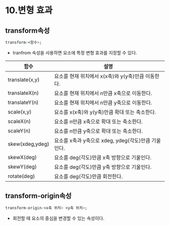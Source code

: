 # 10.변형 효과

## transform속성

```css
transform:<함수>;
```

- tranfrom 속성을 사용하면 요소에 특정 변형 효과를 지정할 수 있다.

| 함수 | 설명 |
| --- | --- |
| translate(x,y) | 요소를 현재 위치에서 x(x축)와 y(y축)만큼 이동한다. |
| translateX(n) | 요소를 현재 위치에서 n만큼 x축으로 이동한다. |
| translateY(n) | 요소를 현재 위치에서 n만큼 y축으로 이동한다. |
| scale(x,y) | 요소를 x(x축)와 y(y축)만큼 확대 또는 축소한다. |
| scaleX(n) | 요소를 n만큼 x축으로 확대 또는 축소한다. |
| scaleY(n) | 요소를 n만큼 y축으로 확대 또는 축소한다. |
| skew(xdeg,ydeg) | 요소를 x축과 y축으로 xdeg, ydeg(각도)만큼 기울인다. |
| skewX(deg) | 요소를 deg(각도)만큼 x축 방향으로 기울인다. |
| skewY(deg) | 요소를 deg(각도)만큼 y축 방향으로 기울인다. |
| rotate(deg) | 요소를 deg(각도)만큼 회전한다. |

## transform-origin속성

```css
transform-origin:<x축 위치> <y축 위치>;
```

- 회전할 때 요소의 중심을 변경할 수 있는 속성이다.
